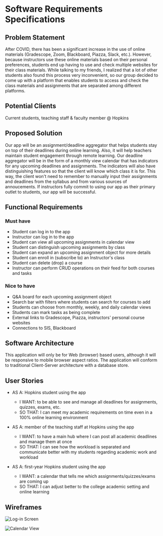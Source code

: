 # Software Requirements Specifications

## Problem Statement 

After COVID, there has been a significant increase in the use of online materials (Gradescope, Zoom, Blackboard, Piazza, Slack, etc.). However, because instructors use these online materials based on their personal preferences, students end up having to use and check multiple websites for their class materials. While talking to my friends, I realized that a lot of other students also found this process very inconvenient, so our group decided to come up with a platform that enables students to access and check the class materials and assignments that are separated among different platforms.

## Potential Clients
Current students, teaching staff & faculty member @ Hopkins

## Proposed Solution
Our app will be an assignment/deadline aggregator that helps students stay on top of their deadlines during online learning. Also, it will help teachers maintain student engagement through remote learning. Our deadline aggregator will be in the form of a monthly view calendar that has indicators for any upcoming deadlines and assignments. The indicators will also have distinguishing features so that the client will know which class it is for. This way, the client won't need to remember to manually input their assignments and deadlines from the syllabus and from various sources of annoucements. If instructors fully commit to using our app as their primary outlet to students, our app will be successful.
## Functional Requirements
### Must have
- Student can log in to the app
- Instructor can log in to the app
- Student can view all upcoming assignments in calendar view
- Student can distinguish upcoming assignments by class
- Student can expand an upcoming assignment object for more details
- Student can enroll in (subscribe to) an Instructor's class
- Student can delete (drop) a course
- Instructor can perform CRUD operations on their feed for both courses and tasks


### Nice to have
- Q&A board for each upcoming assignment object
- Search bar with filters where students can search for courses to add 
- Students can choose from monthly, weekly, and daily calendar views
- Students can mark tasks as being complete
- External links to Gradescope, Piazza, instructors' personal course websites
- Connections to SIS, Blackboard

## Software Architecture
This application will only be for Web (browser) based users, although it will be responsive to mobile browser aspect ratios. 
  The application will conform to traditional Client-Server architecture with a database store.


## User Stories
- AS A: Hopkins student using the app
    - I WANT: to be able to see and manage all deadlines for assignments, quizzes, exams, etc.
    - SO THAT: I can meet my academic requirements on time even in a 100% online learning environment
  
- AS A: member of the teaching staff at Hopkins using the app
    - I WANT: to have a main hub where I can post all academic deadlines and manage them at once
    - SO THAT: I can see how the workload is separated and communicate better with my students regarding academic work and workload
  
- AS A: first-year Hopkins student using the app
    - I WANT: a calendar that tells me which assignments/quizzes/exams are coming up
    - SO THAT: I can adjust better to the college academic setting and online learning




## Wireframes
![Log-in Screen](https://www.dropbox.com/s/tjy4pxrmygoygi4/Screen%20Shot%202020-10-01%20at%204.15.06%20PM.png?dl=0&raw=1)

![Calendar View](https://www.dropbox.com/s/lcahuyiatj5nogh/Screen%20Shot%202020-10-13%20at%204.45.58%20PM.png?dl=0&raw=1)


